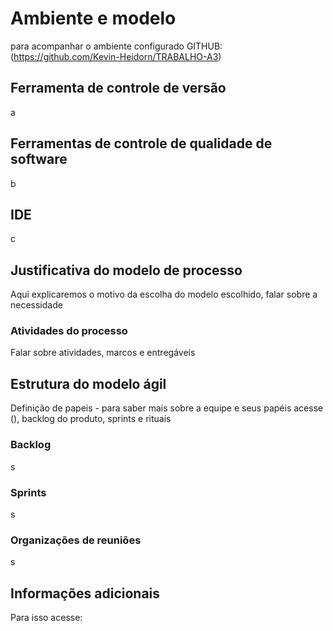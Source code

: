 # Ambiente e modelo
para acompanhar o ambiente configurado GITHUB: (https://github.com/Kevin-Heidorn/TRABALHO-A3)

## Ferramenta de controle de versão
a

## Ferramentas de controle de qualidade de software
b

## IDE
c

## Justificativa do modelo de processo
Aqui explicaremos o motivo da escolha do modelo escolhido, falar sobre a necessidade

### Atividades do processo
Falar sobre atividades, marcos e entregáveis

## Estrutura do modelo ágil
Definição de papeis - para saber mais sobre a equipe e seus papéis acesse (), backlog do produto,
sprints e rituais

### Backlog 
s

### Sprints
s

### Organizações de reuniões
s

## Informações adicionais
Para isso acesse: